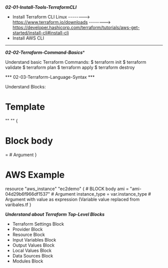 ***02-01-Install-Tools-TerraformCLI***

- Install Terraform CLI
    Linux --------> https://www.terraform.io/downloads
          --------> https://developer.hashicorp.com/terraform/tutorials/aws-get-started/install-cli#install-cli
- Install AWS CLI


---------------------------------
***02-02-Terraform-Command-Basics****

Understand basic Terraform Commands:
$ terraform init
$ terraform validate
$ terraform plan
$ terraform apply
$ terraform destroy


*** 02-03-Terraform-Language-Syntax ***

Understand Blocks:

# Template
<BLOCK TYPE> "<BLOCK LABEL>" "<BLOCK LABEL>"   {
  # Block body
  <IDENTIFIER> = <EXPRESSION> # Argument
}

# AWS Example
resource "aws_instance" "ec2demo" {
    # BLOCK body
  ami           = "ami-04d29b6f966df1537" # Argument
  instance_type = var.instance_type # Argument with   value as expression (Variable value replaced from varibales.tf
}



***Understand about Terraform Top-Level Blocks***

- Terraform Settings Block
- Provider Block
- Resource Block
- Input Variables Block
- Output Values Block
- Local Values Block
- Data Sources Block
- Modules Block
